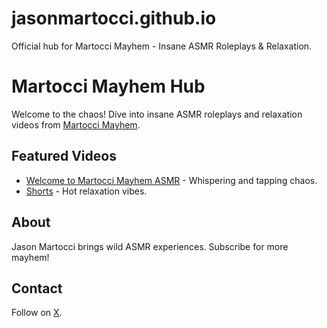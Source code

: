 # jasonmartocci.github.io
Official hub for Martocci Mayhem - Insane ASMR Roleplays &amp; Relaxation.

# Martocci Mayhem Hub
Welcome to the chaos! Dive into insane ASMR roleplays and relaxation videos from [Martocci Mayhem](https://www.youtube.com/@JasonMartocci).

## Featured Videos
- [Welcome to Martocci Mayhem ASMR](https://www.youtube.com/watch?v=rGkkYd_xkg) - Whispering and tapping chaos.
- [Shorts](https://www.youtube.com/shorts/DJsRjOdkyOs) - Hot relaxation vibes.

## About
Jason Martocci brings wild ASMR experiences. Subscribe for more mayhem!

## Contact
Follow on [X](https://x.com/JasonMartocci).
